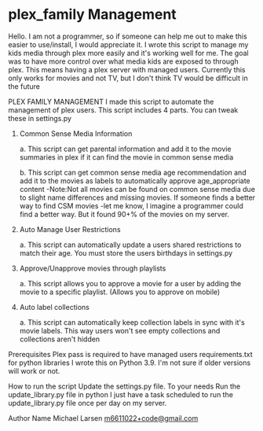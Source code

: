 # plex_family Management
Hello. I am not a programmer, so if someone can help me out to make this easier to use/install, I would appreciate it. I wrote this script to manage my kids media through plex more easily and it's working well for me.  The goal was to have more control over what media kids are exposed to through plex. This means having a plex server with managed users. Currently this only works for movies and not TV, but I don't think TV would be difficult in the future


PLEX FAMILY MANAGEMENT
I made this script to automate the management of plex users. This script includes 4 parts. You can tweak these in settings.py

1. Common Sense Media Information

    a. This script can get parental information and add it to the movie summaries in plex if it can find the movie in common sense media
    
    b. This script can get common sense media age recommendation and add it to the movies as labels to automatically approve age_appropriate content
       -Note:Not all movies can be found on common sense media due to slight name differences and missing movies. If someone finds a better way to find CSM movies
       -let me know, I imagine a programmer could find a better way. But it found 90+% of the movies on my server.
2. Auto Manage User Restrictions

    a. This script can automatically update a users shared restrictions to match their age. You must store the users birthdays in settings.py
3. Approve/Unapprove movies through playlists

    a. This script allows you to approve a movie for a user by adding the movie to a specific playlist. (Allows you to approve on mobile)
4. Auto label collections

    a. This script can automatically keep collection labels in sync with it's movie labels. This way users won't see empty collections and collections aren't hidden

Prerequisites
Plex pass is required to have managed users
requirements.txt for python libraries
I wrote this on Python 3.9. I'm not sure if older versions will work or not.

How to run the script
Update the settings.py file. To your needs
Run the update_library.py file in python
I just have a task scheduled to run the update_library.py file once per day on my server.




Author Name
Michael Larsen
m6611022+code@gmail.com
